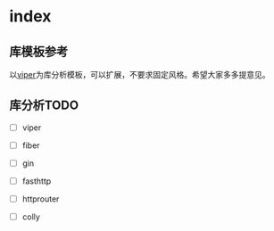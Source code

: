
# index

## 库模板参考

以[viper](https://github.com/studygolang/go-collection/blob/main/go-lib/go-lib-template.md)为库分析模板，可以扩展，不要求固定风格。希望大家多多提意见。

## 库分析TODO

- [ ] viper

- [ ] fiber

- [ ] gin

- [ ] fasthttp

- [ ] httprouter

- [ ] colly
